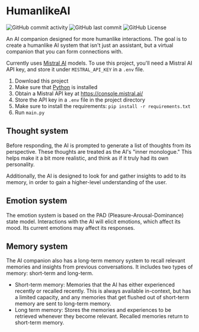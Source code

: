 # HumanlikeAI

![GitHub commit activity](https://img.shields.io/github/commit-activity/m/fungamer2-2/HumanlikeAI)
![GitHub last commit](https://img.shields.io/github/last-commit/fungamer2-2/HumanlikeAI)
![GitHub License](https://img.shields.io/github/license/fungamer2-2/HumanlikeAI)

An AI companion designed for more humanlike interactions. The goal is to create a humanlike AI system that isn't just an assistant, but a virtual companion that you can form connections with.

Currently uses [Mistral AI](https://mistral.ai) models. To use this project, you'll need a Mistral AI API key, and store it under `MISTRAL_API_KEY` in a `.env` file.

1. Download this project
2. Make sure that [Python](https://python.org) is installed
3. Obtain a Mistral API key at <https://console.mistral.ai/>
4. Store the API key in a `.env` file in the project directory
5. Make sure to install the requirements: `pip install -r requirements.txt` 
6. Run `main.py`


## Thought system

Before responding, the AI is prompted to generate a list of thoughts from its perspective. These thoughts are treated as the AI's "inner monologue." This helps make it a bit more realistic, and think as if it truly had its own personality.

Additionally, the AI is designed to look for and gather insights to add to its memory, in order to gain a higher-level understanding of the user.

## Emotion system

The emotion system is based on the PAD (Pleasure-Arousal-Dominance) state model. Interactions with the AI will elicit emotions, which affect its mood. Its current emotions may affect its responses.

## Memory system

The AI companion also has a long-term memory system to recall relevant memories and insights from previous conversations. It includes two types of memory: short-term and long-term.

- Short-term memory: Memories that the AI has either experienced recently or recalled recently. This is always available in-context, but has a limited capacity, and any memories that get flushed out of short-term memory are sent to long-term memory.
- Long term memory: Stores the memories and experiences to be retrieved whenever they become relevant. Recalled memories return to short-term memory.
